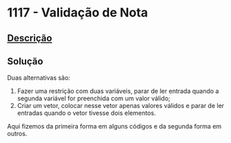 # 1117 - Validação de Nota

## [Descrição](https://www.beecrowd.com.br/judge/pt/problems/view/1117)

## Solução

Duas alternativas são:
1. Fazer uma restrição com duas variáveis, parar de ler entrada quando a segunda variável for preenchida com um valor válido;
2. Criar um vetor, colocar nesse vetor apenas valores válidos e parar de ler entradas quando o vetor tivesse dois elementos.

Aqui fizemos da primeira forma em alguns códigos e da segunda forma em outros.